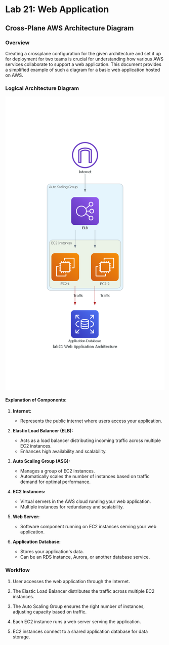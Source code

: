# Lab 21: Web Application

## Cross-Plane AWS Architecture Diagram

### Overview
Creating a crossplane configuration for the given architecture and set it up for deployment for two teams is crucial for understanding how various AWS services collaborate to support a web application. This document provides a simplified example of such a diagram for a basic web application hosted on AWS.

### Logical Architecture Diagram

![AWS Architecture Diagram](diagrams-docs/lab21_web_application_architecture.png)

#### Explanation of Components:

1. **Internet:**
   - Represents the public internet where users access your application.

2. **Elastic Load Balancer (ELB):**
   - Acts as a load balancer distributing incoming traffic across multiple EC2 instances.
   - Enhances high availability and scalability.

3. **Auto Scaling Group (ASG):**
   - Manages a group of EC2 instances.
   - Automatically scales the number of instances based on traffic demand for optimal performance.

4. **EC2 Instances:**
   - Virtual servers in the AWS cloud running your web application.
   - Multiple instances for redundancy and scalability.

5. **Web Server:**
   - Software component running on EC2 instances serving your web application.

6. **Application Database:**
   - Stores your application's data.
   - Can be an RDS instance, Aurora, or another database service.

### Workflow

1. User accesses the web application through the Internet.

2. The Elastic Load Balancer distributes the traffic across multiple EC2 instances.

3. The Auto Scaling Group ensures the right number of instances, adjusting capacity based on traffic.

4. Each EC2 instance runs a web server serving the application.

5. EC2 instances connect to a shared application database for data storage.

